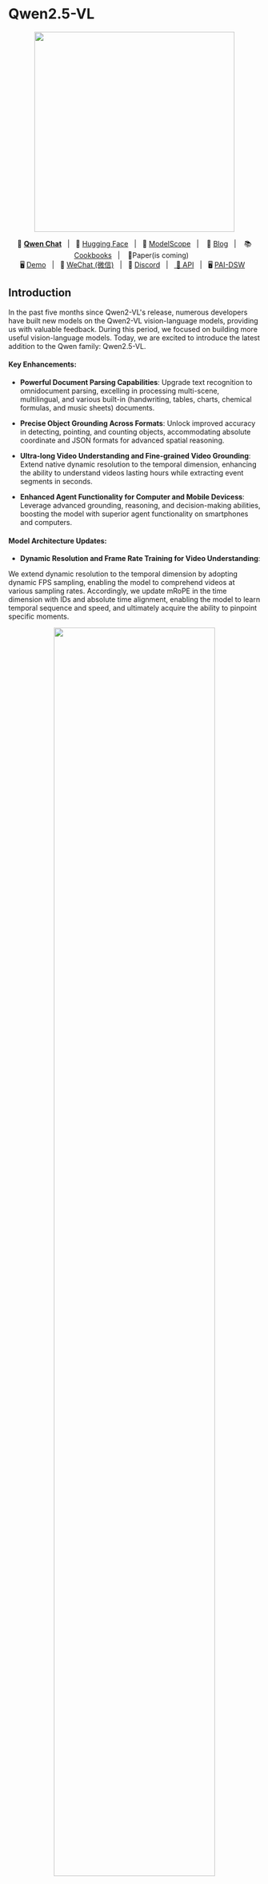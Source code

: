 # Qwen2.5-VL


<p align="center">
    <img src="https://qianwen-res.oss-cn-beijing.aliyuncs.com/Qwen2.5-VL/qwen2.5vl_logo.png" width="400"/>
<p>

<p align="center">
        💜 <a href="https://chat.qwenlm.ai/"><b>Qwen Chat</b></a>&nbsp&nbsp | &nbsp&nbsp🤗 <a href="https://huggingface.co/collections/Qwen/qwen25-vl-6795ffac22b334a837c0f9a5">Hugging Face</a>&nbsp&nbsp | &nbsp&nbsp🤖 <a href="https://modelscope.cn/organization/qwen">ModelScope</a>&nbsp&nbsp | &nbsp&nbsp 📑 <a href="https://qwenlm.github.io/blog/qwen2.5-vl/">Blog</a> &nbsp&nbsp| &nbsp&nbsp 📚 <a href="https://github.com/QwenLM/Qwen2.5-VL/tree/main/cookbooks">Cookbooks</a> &nbsp&nbsp| &nbsp&nbsp 📑Paper(is
          coming)</a> &nbsp&nbsp  </a>
<br>
🖥️ <a href="https://huggingface.co/spaces/Qwen/Qwen2.5-VL">Demo</a>&nbsp&nbsp | &nbsp&nbsp💬 <a href="https://github.com/QwenLM/Qwen/blob/main/assets/wechat.png">WeChat (微信)</a>&nbsp&nbsp | &nbsp&nbsp🫨 <a href="https://discord.gg/CV4E9rpNSD">Discord</a>&nbsp&nbsp | &nbsp&nbsp<a href="https://help.aliyun.com/zh/model-studio/developer-reference/qwen-vl-api"> 📑 API</a>&nbsp&nbsp | &nbsp&nbsp🖥️ <a href="https://gallery.pai-ml.com/#/preview/deepLearning/cv/qwen2.5-vl">PAI-DSW</a>&nbsp&nbsp
</p>




## Introduction
In the past five months since Qwen2-VL's release, numerous developers have built new models on the Qwen2-VL vision-language models, providing us with valuable feedback. During this period, we focused on building more useful vision-language models. Today, we are excited to introduce the latest addition to the Qwen family: Qwen2.5-VL.


#### Key Enhancements:

* **Powerful Document Parsing Capabilities**: Upgrade text recognition to omnidocument parsing, excelling in processing multi-scene, multilingual, and various built-in (handwriting, tables, charts, chemical formulas, and music sheets) documents.

* **Precise Object Grounding Across Formats**: Unlock improved accuracy in detecting, pointing, and counting objects, accommodating absolute coordinate and JSON formats for advanced spatial reasoning.

* **Ultra-long Video Understanding and Fine-grained Video Grounding**: Extend native dynamic resolution to the temporal dimension, enhancing the ability to understand videos lasting hours while extracting event segments in seconds.

* **Enhanced Agent Functionality for Computer and Mobile Devicess**: Leverage advanced grounding, reasoning, and decision-making abilities, boosting the model with superior agent functionality on smartphones and computers.


#### Model Architecture Updates:

* **Dynamic Resolution and Frame Rate Training for Video Understanding**:

We extend dynamic resolution to the temporal dimension by adopting dynamic FPS sampling, enabling the model to comprehend videos at various sampling rates. Accordingly, we update mRoPE in the time dimension with IDs and absolute time alignment, enabling the model to learn temporal sequence and speed, and ultimately acquire the ability to pinpoint specific moments.

<p align="center">
    <img src="https://qianwen-res.oss-cn-beijing.aliyuncs.com/Qwen2.5-VL/qwen2.5vl_arc.jpeg" width="80%"/>
<p>


* **Streamlined and Efficient Vision Encoder**

We enhance both training and inference speeds by strategically implementing window attention into the ViT. The ViT architecture is further optimized with SwiGLU and RMSNorm, aligning it with the structure of the Qwen2.5 LLM.


## News
* 2025.01.28: We have released the [Qwen2.5-VL series](https://huggingface.co/Qwen). For more details, please check our [blog](https://qwenlm.github.io/blog/qwen2.5-vl/)!
* 2024.12.25: We have released the [QvQ-72B-Preview](https://huggingface.co/Qwen/QVQ-72B-Preview). QvQ-72B-Preview is an experimental research model, focusing on enhancing visual reasoning capabilities. For more details, please check our [blog](https://qwenlm.github.io/blog/qvq-72b-preview/)!
* 2024.09.19: The instruction-tuned [Qwen2-VL-72B model](https://huggingface.co/Qwen/Qwen2-VL-72B-Instruct) and its quantized version [[AWQ](https://huggingface.co/Qwen/Qwen2-VL-72B-Instruct-AWQ), [GPTQ-Int4](https://huggingface.co/Qwen/Qwen2-VL-72B-Instruct-GPTQ-Int4), [GPTQ-Int8](https://huggingface.co/Qwen/Qwen2-VL-72B-Instruct-GPTQ-Int8)] are now available. We have also released the [Qwen2-VL paper](https://arxiv.org/pdf/2409.12191) simultaneously.
* 2024.08.30: We have released the [Qwen2-VL series]("https://huggingface.co/collections/Qwen/qwen2-vl-66cee7455501d7126940800d). The 2B and 7B models are now available, and the 72B model for opensource is coming soon. For more details, please check our [blog](https://qwenlm.github.io/blog/qwen2-vl/)!


## Performance



| Dataset            | Qwen2.5-VL-3B<br><sup>([🤗](https://huggingface.co/Qwen/Qwen2.5-VL-3B-Instruct)[🤖](https://modelscope.cn/models/qwen/Qwen2.5-VL-3B-Instruct))     | Qwen2.5-VL-7B<br><sup>([🤗](https://huggingface.co/Qwen/Qwen2.5-VL-7B-Instruct)[🤖](https://modelscope.cn/models/qwen/Qwen2.5-VL-7B-Instruct))    | Qwen2.5-VL-72B<br><sup>([🤗](https://huggingface.co/Qwen/Qwen2.5-VL-72B-Instruct)[🤖](https://modelscope.cn/models/qwen/Qwen2.5-VL-72B-Instruct)) | Gemini-2 Flash | GPT-4o | Claude3.5 Sonnet | Qwen2-VL 72B | 
|--------------------|--------|--------|----------------|----------------|--------|------------------|--------------|
| MMMU               | 53.1  | 58.6 |**70.2**           | **70.7**           | 70.3   | 70.4             | 64.5         | 
| MMMU Pro           | 31.6  | 38.3 |**51.1**           | **57**             | 54.5   | 54.7             | 46.2         | 
| DocVQA             | 93.9 | 95.7 |**96.4**           | 92.1           | 91.1   | 95.2             | **96.5**         | 
| InfoVQA            | 77.1 | 82.6 | **87.3**          | 77.8           | 80.7   | 74.3             | 84.5         | 
| CC-OCR             | 74.5 |  77.8 | **79.8**          | 73.0           | 66.6   | 62.7             | 68.7         | 
| OCRBenchV2         | 54.3/52.1 | 56.3/57.2 | **61.5/63.7**      | -              | 46.5/32.3 | 45.2/39.6       | 47.8/46.1    | 
| MegaBench          | 28.9 |36.8 | **51.3**          | **55.2**           | 54.2   | 52.1             | 46.8         | 
| MMStar             | 55.8|63.9|**70.8**           | 69.4           | 64.7   | 65.1             | 68.3         | 
| MMBench1.1         |  81.5  | 84.3 |**88.0**           | 83.0           | 82.1   | 83.4             | 86.6         | 
| MathVista          | 62.3  | 68.2  | **74.8**           | 73.1           | 63.8   | 65.4             | 70.5         | 
| MathVision         | 21.2  | 25.1 |**38.1**           | **41.3**           | 30.4   | 38.3             | 25.9         | 
| VideoMME           | 67.6/61.5 | 71.6/ 65.1 |**73.3/79.1**      | -/-            | 71.9/77.2 | 60/62.9         | 71.2/77.8    | 
| MMBench-Video      | 1.63           | 1.79    |**2.02**           | -              | 1.68   | 1.38             | 1.7          | 
| LVBench            | 43.3        | 45.3 |**47.3**           | -              | 30.8   | -                | -            | 
| CharadesSTA        | 38.8        | 43.6        |**50.9**           | -              | 35.7   | -                | -            | 
| AITZ               | 76.9|81.9 |**83.2**           | -              | 35.3   | -                | -            | 
| Android Control    | 63.7/90.8 | 60.1/91.4 |**67.36/93.7**     | -              | -      | -                | 66.4/84.4    | 
| ScreenSpot         | 55.5|84.7|**87.1**           | 84.0           | 18.1   | 83.0             | -            | 
| ScreenSpot Pro     | 23.9|29.0 |**43.6**           | -              | -      | 17.1             | -            | 
| AndroidWorld       | -  | -  |**35**             | -              | 34.5(SoM) | 27.9            | -            | 
| OSWorld            | -  | -  |**8.83**           | -              | 5.03   | **14.9**             | -            | 





## Quickstart

Below, we provide simple examples to show how to use Qwen2.5-VL with 🤖 ModelScope and 🤗 Transformers.

The code of Qwen2.5-VL has been in the latest Hugging face transformers and we advise you to build from source with command:
```
pip install git+https://github.com/huggingface/transformers accelerate
```
or you might encounter the following error:
```
KeyError: 'qwen2_5_vl'
```


We offer a toolkit to help you handle various types of visual input more conveniently, as if you were using an API. This includes base64, URLs, and interleaved images and videos. You can install it using the following command:

```bash
# It's highly recommanded to use `[decord]` feature for faster video loading.
pip install qwen-vl-utils[decord]
```

If you are not using Linux, you might not be able to install `decord` from PyPI. In that case, you can use `pip install qwen-vl-utils` which will fall back to using torchvision for video processing. However, you can still [install decord from source](https://github.com/dmlc/decord?tab=readme-ov-file#install-from-source) to get decord used when loading video.

We are preparing [cookbooks](https://github.com/QwenLM/Qwen2.5-VL/tree/main/cookbooks) for many capabilities, including recognition, localization, document parsing, video understanding, key information extraction, and more. Welcome to learn more!

## Cookbooks

| Cookbook | Description | Open |
| -------- | ----------- | ---- |
| [Universal Recognition](https://github.com/QwenLM/Qwen2.5-VL/blob/main/cookbooks/universal_recognition.ipynb) | Not only identify animals, plants, people, and scenic spots but also recognize various objects such as cars and merchandise. | [![Colab](https://colab.research.google.com/assets/colab-badge.svg)](https://github.com/QwenLM/Qwen2.5-VL/blob/main/cookbooks/universal_recognition.ipynb) |
| [Powerful Document Parsing Capabilities](https://github.com/QwenLM/Qwen2.5-VL/blob/main/cookbooks/document_parsing.ipynb) | The parsing of documents has reached a higher level, including not only text but also layout position information and our Qwen HTML format. | [![Colab](https://colab.research.google.com/assets/colab-badge.svg)](https://github.com/QwenLM/Qwen2.5-VL/blob/main/cookbooks/document_parsing.ipynb) |
| [Precise Object Grounding Across Formats](https://github.com/QwenLM/Qwen2.5-VL/blob/main/cookbooks/spatial_understanding.ipynb) | Using absolute position coordinates, it supports both boxes and points, allowing for diverse combinations of positioning and labeling tasks. | [![Colab](https://colab.research.google.com/assets/colab-badge.svg)](https://github.com/QwenLM/Qwen2.5-VL/blob/main/cookbooks/spatial_understanding.ipynb) |
| [General OCR and Key Information Extraction](https://github.com/QwenLM/Qwen2.5-VL/blob/main/cookbooks/ocr.ipynb) | Stronger text recognition capabilities in natural scenes and multiple languages, supporting diverse key information extraction needs. | [![Colab](https://colab.research.google.com/assets/colab-badge.svg)](https://github.com/QwenLM/Qwen2.5-VL/blob/main/cookbooks/ocr.ipynb) |
| [Video Understanding](https://github.com/QwenLM/Qwen2.5-VL/blob/main/cookbooks/video_understanding.ipynb) | Better video OCR, long video understanding, and video grounding. | [![Colab](https://colab.research.google.com/assets/colab-badge.svg)](https://github.com/QwenLM/Qwen2.5-VL/blob/main/cookbooks/video_understanding.ipynb) |
| [Mobile Agent](https://github.com/QwenLM/Qwen2.5-VL/blob/main/cookbooks/mobile_agent.ipynb) | Locate and think for mobile phone control. | [![Colab](https://colab.research.google.com/assets/colab-badge.svg)](https://github.com/QwenLM/Qwen2.5-VL/blob/main/cookbooks/mobile_agent.ipynb) |
| [Computer-Use Agent](https://github.com/QwenLM/Qwen2.5-VL/blob/main/cookbooks/computer_use.ipynb) | Locate and think for controlling computers and Web. | [![Colab](https://colab.research.google.com/assets/colab-badge.svg)](https://github.com/QwenLM/Qwen2.5-VL/blob/main/cookbooks/computer_use.ipynb) |


### Using 🤗  Transformers to Chat

Here we show a code snippet to show you how to use the chat model with `transformers` and `qwen_vl_utils`:

```python
from transformers import Qwen2_5_VLForConditionalGeneration, AutoProcessor
from qwen_vl_utils import process_vision_info

# default: Load the model on the available device(s)
model = Qwen2_5_VLForConditionalGeneration.from_pretrained(
    "Qwen/Qwen2.5-VL-7B-Instruct", torch_dtype="auto", device_map="auto"
)

# We recommend enabling flash_attention_2 for better acceleration and memory saving, especially in multi-image and video scenarios.
# model = Qwen2_5_VLForConditionalGeneration.from_pretrained(
#     "Qwen/Qwen2.5-VL-7B-Instruct",
#     torch_dtype=torch.bfloat16,
#     attn_implementation="flash_attention_2",
#     device_map="auto",
# )

# default processer
processor = AutoProcessor.from_pretrained("Qwen/Qwen2.5-VL-7B-Instruct")

# The default range for the number of visual tokens per image in the model is 4-16384.
# You can set min_pixels and max_pixels according to your needs, such as a token range of 256-1280, to balance performance and cost.
# min_pixels = 256*28*28
# max_pixels = 1280*28*28
# processor = AutoProcessor.from_pretrained("Qwen/Qwen2.5-VL-7B-Instruct", min_pixels=min_pixels, max_pixels=max_pixels)

messages = [
    {
        "role": "user",
        "content": [
            {
                "type": "image",
                "image": "https://qianwen-res.oss-cn-beijing.aliyuncs.com/Qwen-VL/assets/demo.jpeg",
            },
            {"type": "text", "text": "Describe this image."},
        ],
    }
]

# Preparation for inference
text = processor.apply_chat_template(
    messages, tokenize=False, add_generation_prompt=True
)
image_inputs, video_inputs = process_vision_info(messages)
inputs = processor(
    text=[text],
    images=image_inputs,
    videos=video_inputs,
    padding=True,
    return_tensors="pt",
)
inputs = inputs.to(model.device)

# Inference: Generation of the output
generated_ids = model.generate(**inputs, max_new_tokens=128)
generated_ids_trimmed = [
    out_ids[len(in_ids) :] for in_ids, out_ids in zip(inputs.input_ids, generated_ids)
]
output_text = processor.batch_decode(
    generated_ids_trimmed, skip_special_tokens=True, clean_up_tokenization_spaces=False
)
print(output_text)
```
<details>
<summary>Multi image inference</summary>

```python
# Messages containing multiple images and a text query
messages = [
    {
        "role": "user",
        "content": [
            {"type": "image", "image": "file:///path/to/image1.jpg"},
            {"type": "image", "image": "file:///path/to/image2.jpg"},
            {"type": "text", "text": "Identify the similarities between these images."},
        ],
    }
]

# Preparation for inference
text = processor.apply_chat_template(
    messages, tokenize=False, add_generation_prompt=True
)
image_inputs, video_inputs = process_vision_info(messages)
inputs = processor(
    text=[text],
    images=image_inputs,
    videos=video_inputs,
    padding=True,
    return_tensors="pt",
)
inputs = inputs.to("cuda")

# Inference
generated_ids = model.generate(**inputs, max_new_tokens=128)
generated_ids_trimmed = [
    out_ids[len(in_ids) :] for in_ids, out_ids in zip(inputs.input_ids, generated_ids)
]
output_text = processor.batch_decode(
    generated_ids_trimmed, skip_special_tokens=True, clean_up_tokenization_spaces=False
)
print(output_text)
```
</details>

<details>
<summary>Video inference</summary>

```python
# Messages containing a images list as a video and a text query
messages = [
    {
        "role": "user",
        "content": [
            {
                "type": "video",
                "video": [
                    "file:///path/to/frame1.jpg",
                    "file:///path/to/frame2.jpg",
                    "file:///path/to/frame3.jpg",
                    "file:///path/to/frame4.jpg",
                ],
            },
            {"type": "text", "text": "Describe this video."},
        ],
    }
]

# Messages containing a local video path and a text query
messages = [
    {
        "role": "user",
        "content": [
            {
                "type": "video",
                "video": "file:///path/to/video1.mp4",
                "max_pixels": 360 * 420,
                "fps": 1.0,
            },
            {"type": "text", "text": "Describe this video."},
        ],
    }
]

# Messages containing a video url and a text query
messages = [
    {
        "role": "user",
        "content": [
            {
                "type": "video",
                "video": "https://qianwen-res.oss-cn-beijing.aliyuncs.com/Qwen2-VL/space_woaudio.mp4",
            },
            {"type": "text", "text": "Describe this video."},
        ],
    }
]

# Preparation for inference
text = processor.apply_chat_template(
    messages, tokenize=False, add_generation_prompt=True
)
image_inputs, video_inputs, video_kwargs = process_vision_info(messages, return_video_kwargs=True)
inputs = processor(
    text=[text],
    images=image_inputs,
    videos=video_inputs,
    fps=fps,
    padding=True,
    return_tensors="pt",
    **video_kwargs,
)
inputs = inputs.to("cuda")

# Inference
generated_ids = model.generate(**inputs, max_new_tokens=128)
generated_ids_trimmed = [
    out_ids[len(in_ids) :] for in_ids, out_ids in zip(inputs.input_ids, generated_ids)
]
output_text = processor.batch_decode(
    generated_ids_trimmed, skip_special_tokens=True, clean_up_tokenization_spaces=False
)
print(output_text)
```

Video URL compatibility largely depends on the third-party library version. The details are in the table below. change the backend by `FORCE_QWENVL_VIDEO_READER=torchvision` or `FORCE_QWENVL_VIDEO_READER=decord` if you prefer not to use the default one.

| Backend     | HTTP | HTTPS |
|-------------|------|-------|
| torchvision >= 0.19.0 | ✅  | ✅   |
| torchvision < 0.19.0  | ❌  | ❌   |
| decord      | ✅  | ❌   |
</details>

<details>
<summary>Batch inference</summary>

```python
# Sample messages for batch inference
messages1 = [
    {
        "role": "user",
        "content": [
            {"type": "image", "image": "file:///path/to/image1.jpg"},
            {"type": "image", "image": "file:///path/to/image2.jpg"},
            {"type": "text", "text": "What are the common elements in these pictures?"},
        ],
    }
]
messages2 = [
    {"role": "system", "content": "You are a helpful assistant."},
    {"role": "user", "content": "Who are you?"},
]
# Combine messages for batch processing
messages = [messages1, messages2]

# Preparation for batch inference
texts = [
    processor.apply_chat_template(msg, tokenize=False, add_generation_prompt=True)
    for msg in messages
]
image_inputs, video_inputs = process_vision_info(messages)
inputs = processor(
    text=texts,
    images=image_inputs,
    videos=video_inputs,
    padding=True,
    return_tensors="pt",
)
inputs = inputs.to("cuda")

# Batch Inference
generated_ids = model.generate(**inputs, max_new_tokens=128)
generated_ids_trimmed = [
    out_ids[len(in_ids) :] for in_ids, out_ids in zip(inputs.input_ids, generated_ids)
]
output_texts = processor.batch_decode(
    generated_ids_trimmed, skip_special_tokens=True, clean_up_tokenization_spaces=False
)
print(output_texts)
```
</details>

### 🤖 ModelScope
We strongly advise users especially those in mainland China to use ModelScope. `snapshot_download` can help you solve issues concerning downloading checkpoints.

### More Usage Tips

For input images, we support local files, base64, and URLs. For videos, we currently only support local files.

```python
# You can directly insert a local file path, a URL, or a base64-encoded image into the position where you want in the text.
## Local file path
messages = [
    {
        "role": "user",
        "content": [
            {"type": "image", "image": "file:///path/to/your/image.jpg"},
            {"type": "text", "text": "Describe this image."},
        ],
    }
]
## Image URL
messages = [
    {
        "role": "user",
        "content": [
            {"type": "image", "image": "http://path/to/your/image.jpg"},
            {"type": "text", "text": "Describe this image."},
        ],
    }
]
## Base64 encoded image
messages = [
    {
        "role": "user",
        "content": [
            {"type": "image", "image": "data:image;base64,/9j/..."},
            {"type": "text", "text": "Describe this image."},
        ],
    }
]
```
#### Image Resolution for performance boost

The model supports a wide range of resolution inputs. By default, it uses the native resolution for input, but higher resolutions can enhance performance at the cost of more computation. Users can set the minimum and maximum number of pixels to achieve an optimal configuration for their needs, such as a token count range of 256-1280, to balance speed and memory usage.

```python
min_pixels = 256 * 28 * 28
max_pixels = 1280 * 28 * 28
processor = AutoProcessor.from_pretrained(
    "Qwen/Qwen2.5-VL-7B-Instruct", min_pixels=min_pixels, max_pixels=max_pixels
)
```

Besides, We provide two methods for fine-grained control over the image size input to the model:

1. Specify exact dimensions: Directly set `resized_height` and `resized_width`. These values will be rounded to the nearest multiple of 28.

2. Define min_pixels and max_pixels: Images will be resized to maintain their aspect ratio within the range of min_pixels and max_pixels.

```python
# resized_height and resized_width
messages = [
    {
        "role": "user",
        "content": [
            {
                "type": "image",
                "image": "file:///path/to/your/image.jpg",
                "resized_height": 280,
                "resized_width": 420,
            },
            {"type": "text", "text": "Describe this image."},
        ],
    }
]
# min_pixels and max_pixels
messages = [
    {
        "role": "user",
        "content": [
            {
                "type": "image",
                "image": "file:///path/to/your/image.jpg",
                "min_pixels": 50176,
                "max_pixels": 50176,
            },
            {"type": "text", "text": "Describe this image."},
        ],
    }
]
```

#### Add ids for Multiple Image Inputs
By default, images and video content are directly included in the conversation. When handling multiple images, it's helpful to add labels to the images and videos for better reference. Users can control this behavior with the following settings:
<details>
<summary>Add vision ids</summary>

```python
conversation = [
    {
        "role": "user",
        "content": [{"type": "image"}, {"type": "text", "text": "Hello, how are you?"}],
    },
    {
        "role": "assistant",
        "content": "I'm doing well, thank you for asking. How can I assist you today?",
    },
    {
        "role": "user",
        "content": [
            {"type": "text", "text": "Can you describe these images and video?"},
            {"type": "image"},
            {"type": "image"},
            {"type": "video"},
            {"type": "text", "text": "These are from my vacation."},
        ],
    },
    {
        "role": "assistant",
        "content": "I'd be happy to describe the images and video for you. Could you please provide more context about your vacation?",
    },
    {
        "role": "user",
        "content": "It was a trip to the mountains. Can you see the details in the images and video?",
    },
]

# default:
prompt_without_id = processor.apply_chat_template(
    conversation, add_generation_prompt=True
)
# Excepted output: '<|im_start|>system\nYou are a helpful assistant.<|im_end|>\n<|im_start|>user\n<|vision_start|><|image_pad|><|vision_end|>Hello, how are you?<|im_end|>\n<|im_start|>assistant\nI'm doing well, thank you for asking. How can I assist you today?<|im_end|>\n<|im_start|>user\nCan you describe these images and video?<|vision_start|><|image_pad|><|vision_end|><|vision_start|><|image_pad|><|vision_end|><|vision_start|><|video_pad|><|vision_end|>These are from my vacation.<|im_end|>\n<|im_start|>assistant\nI'd be happy to describe the images and video for you. Could you please provide more context about your vacation?<|im_end|>\n<|im_start|>user\nIt was a trip to the mountains. Can you see the details in the images and video?<|im_end|>\n<|im_start|>assistant\n'


# add ids
prompt_with_id = processor.apply_chat_template(
    conversation, add_generation_prompt=True, add_vision_id=True
)
# Excepted output: '<|im_start|>system\nYou are a helpful assistant.<|im_end|>\n<|im_start|>user\nPicture 1: <|vision_start|><|image_pad|><|vision_end|>Hello, how are you?<|im_end|>\n<|im_start|>assistant\nI'm doing well, thank you for asking. How can I assist you today?<|im_end|>\n<|im_start|>user\nCan you describe these images and video?Picture 2: <|vision_start|><|image_pad|><|vision_end|>Picture 3: <|vision_start|><|image_pad|><|vision_end|>Video 1: <|vision_start|><|video_pad|><|vision_end|>These are from my vacation.<|im_end|>\n<|im_start|>assistant\nI'd be happy to describe the images and video for you. Could you please provide more context about your vacation?<|im_end|>\n<|im_start|>user\nIt was a trip to the mountains. Can you see the details in the images and video?<|im_end|>\n<|im_start|>assistant\n'
```
</details>

#### Flash-Attention 2 to speed up generation

First, make sure to install the latest version of Flash Attention 2:

```bash
pip install -U flash-attn --no-build-isolation
```

Also, you should have a hardware that is compatible with Flash-Attention 2. Read more about it in the official documentation of the [flash attention repository](https://github.com/Dao-AILab/flash-attention). FlashAttention-2 can only be used when a model is loaded in `torch.float16` or `torch.bfloat16`.

To load and run a model using Flash Attention-2, simply add `attn_implementation="flash_attention_2"` when loading the model as follows:

```python
from transformers import Qwen2_5_VLForConditionalGeneration

model = Qwen2_5_VLForConditionalGeneration.from_pretrained(
    "Qwen/Qwen2.5-VL-7B-Instruct", 
    torch_dtype=torch.bfloat16, 
    attn_implementation="flash_attention_2",
)
```

### Processing Long Texts

The current `config.json` is set for context length up to 32,768 tokens.
To handle extensive inputs exceeding 32,768 tokens, we utilize [YaRN](https://arxiv.org/abs/2309.00071), a technique for enhancing model length extrapolation, ensuring optimal performance on lengthy texts.

For supported frameworks, you could add the following to `config.json` to enable YaRN:

```
{
	...,
    "type": "yarn",
    "mrope_section": [
        16,
        24,
        24
    ],
    "factor": 4,
    "original_max_position_embeddings": 32768
}
```

However, it should be noted that this method has a significant impact on the performance of temporal and spatial localization tasks, and is therefore not recommended for use.

At the same time, for long video inputs, since MRoPE itself is more economical with ids, the max_position_embeddings can be directly modified to a larger value, such as 64k.


### Try Qwen2.5-VL-72B with API!

To explore Qwen2.5-VL-72B, a more fascinating multimodal model, we encourage you to test our cutting-edge API service. Let's start the exciting journey right now!

#### Installation
```bash
pip install dashscope
```

#### Examples
```python
import dashscope


dashscope.api_key = "your_api_key"

messages = [{
    'role': 'user',
    'content': [
        {
            'image': "https://dashscope.oss-cn-beijing.aliyuncs.com/images/dog_and_girl.jpeg"
        },
        {
            'text': 'What are in the image?'
        },
    ]
}]

response = dashscope.MultiModalConversation.call(model='qwen2.5-vl-72b-instruct', messages=messages)
print(response)
```

For more usage, please refer to the tutorial at [aliyun](https://help.aliyun.com/zh/model-studio/developer-reference/qwen-vl-api).




## Demo
### Web UI Example

In this section, we provide instructions for users to build a web-based user interface (UI) demo. This UI demo allows users to interact with a predefined model or application through a web browser. Follow the steps below to get started.

#### Installation

Before you begin, ensure that you have the required dependencies installed on your system. You can install them by running the following command:

```bash
pip install -r requirements_web_demo.txt
```

#### Running the Demo with FlashAttention-2

Once the required packages are installed, you can launch the web demo using the following command. This command will start a web server and provide you with a link to access the UI in your web browser.

**Recommended**: For enhanced performance and efficiency, especially in multi-image and video processing scenarios, we strongly recommend using [FlashAttention-2](https://github.com/Dao-AILab/flash-attention). FlashAttention-2 provides significant improvements in memory usage and speed, making it ideal for handling large-scale models and data processing.

To enable FlashAttention-2, use the following command:

```bash
python web_demo_mm.py --flash-attn2
```

This will load the model with FlashAttention-2 enabled.

**Default Usage**: If you prefer to run the demo without FlashAttention-2 or if you do not specify the `--flash-attn2` option, the demo will load the model using the standard attention implementation:

```bash
python web_demo_mm.py
```

After running the command, you’ll see a link generated in the terminal similar to this:

```
Running on local: http://127.0.0.1:7860/
```

Copy this link and paste it into your browser to access the web UI, where you can interact with the model by inputting text, uploading images, or using any other provided functionalities.

##### Running the Streaming Video Chat Demo
An experimental streaming video chat demo is also available in the ``web_demo_streaming`` directory.

To run the streaming video chat demo, use the following command:

```bash
cd web_demo_streaming/
python app.py --flash-attn2
```

If you prefer to run the demo without FlashAttention-2, use the following command:
```bash
cd web_demo_streaming/
python app.py
```

This demo supports webcam/screen capture as its video input source. To support screen capture video input, we use code snippet from the following hugginface space: [gstaff/gradio-screen-recorder](https://huggingface.co/spaces/gstaff/gradio-screen-recorder/tree/main).


## Deployment

We recommend using vLLM for fast Qwen2.5-VL deployment and inference. You need to install `vllm>=0.7.2` to enable Qwen2.5-VL support. You can also use our [official docker image](#-docker).

You can also check [vLLM official documentation](https://docs.vllm.ai/en/latest/serving/multimodal_inputs.html) for more details about online serving and offline inference.

### Installation
```bash
pip install git+https://github.com/huggingface/transformers@f3f6c86582611976e72be054675e2bf0abb5f775
pip install accelerate
pip install qwen-vl-utils
pip install 'vllm>=0.7.2'

```
### Start an OpenAI API Service

Run the command below to start an OpenAI-compatible API service:

```bash
vllm serve Qwen/Qwen2.5-VL-7B-Instruct --port 8000 --host 0.0.0.0 --dtype bfloat16 --limit-mm-per-prompt image=5,video=5
```

Then you can use the chat API as below (via curl or Python API):

```bash
curl http://localhost:8000/v1/chat/completions \
    -H "Content-Type: application/json" \
    -d '{
    "model": "Qwen2.5-VL-7B-Instruct",
    "messages": [
    {"role": "system", "content": "You are a helpful assistant."},
    {"role": "user", "content": [
        {"type": "image_url", "image_url": {"url": "https://modelscope.oss-cn-beijing.aliyuncs.com/resource/qwen.png"}},
        {"type": "text", "text": "What is the text in the illustrate?"}
    ]}
    ]
    }'
```

```python
from openai import OpenAI

# Set OpenAI's API key and API base to use vLLM's API server.
openai_api_key = "EMPTY"
openai_api_base = "http://localhost:8000/v1"

client = OpenAI(
    api_key=openai_api_key,
    base_url=openai_api_base,
)

chat_response = client.chat.completions.create(
    model="Qwen2.5-VL-7B-Instruct",
    messages=[
        {"role": "system", "content": "You are a helpful assistant."},
        {
            "role": "user",
            "content": [
                {
                    "type": "image_url",
                    "image_url": {
                        "url": "https://modelscope.oss-cn-beijing.aliyuncs.com/resource/qwen.png"
                    },
                },
                {"type": "text", "text": "What is the text in the illustrate?"},
            ],
        },
    ],
)
print("Chat response:", chat_response)
```

You can also upload base64-encoded local images (see [OpenAI API protocol document](https://platform.openai.com/docs/guides/vision/uploading-base-64-encoded-images) for more details):
```python
import base64
from openai import OpenAI
# Set OpenAI's API key and API base to use vLLM's API server.
openai_api_key = "EMPTY"
openai_api_base = "http://localhost:8000/v1"
client = OpenAI(
    api_key=openai_api_key,
    base_url=openai_api_base,
)
image_path = "/path/to/local/image.png"
with open(image_path, "rb") as f:
    encoded_image = base64.b64encode(f.read())
encoded_image_text = encoded_image.decode("utf-8")
base64_qwen = f"data:image;base64,{encoded_image_text}"
chat_response = client.chat.completions.create(
    model="Qwen2.5-VL-7B-Instruct",
    messages=[
        {"role": "system", "content": "You are a helpful assistant."},
        {
            "role": "user",
            "content": [
                {
                    "type": "image_url",
                    "image_url": {
                        "url": base64_qwen
                    },
                },
                {"type": "text", "text": "What is the text in the illustrate?"},
            ],
        },
    ],
)
print("Chat response:", chat_response)
```

### Inference Locally

You can also use vLLM to inference Qwen2.5-VL locally:

```python
from transformers import AutoProcessor
from vllm import LLM, SamplingParams
from qwen_vl_utils import process_vision_info

MODEL_PATH = "Qwen/Qwen2.5-VL-7B-Instruct"

llm = LLM(
    model=MODEL_PATH,
    limit_mm_per_prompt={"image": 10, "video": 10},
)

sampling_params = SamplingParams(
    temperature=0.1,
    top_p=0.001,
    repetition_penalty=1.05,
    max_tokens=256,
    stop_token_ids=[],
)

messages = [
    {"role": "system", "content": "You are a helpful assistant."},
    {
        "role": "user",
        "content": [
            {
                "type": "image",
                "image": "https://modelscope.oss-cn-beijing.aliyuncs.com/resource/qwen.png",
                "min_pixels": 224 * 224,
                "max_pixels": 1280 * 28 * 28,
            },
            {"type": "text", "text": "What is the text in the illustrate?"},
        ],
    },
]
# For video input, you can pass following values instead:
# "type": "video",
# "video": "<video URL>",

processor = AutoProcessor.from_pretrained(MODEL_PATH)
prompt = processor.apply_chat_template(
    messages,
    tokenize=False,
    add_generation_prompt=True,
)
image_inputs, video_inputs, video_kwargs = process_vision_info(messages, return_video_kwargs=True)

mm_data = {}
if image_inputs is not None:
    mm_data["image"] = image_inputs
if video_inputs is not None:
    mm_data["video"] = video_inputs

llm_inputs = {
    "prompt": prompt,
    "multi_modal_data": mm_data,

    # FPS will be returned in video_kwargs
    "mm_processor_kwargs": video_kwargs,
}

outputs = llm.generate([llm_inputs], sampling_params=sampling_params)
generated_text = outputs[0].outputs[0].text

print(generated_text)
```


## 🐳 Docker

To simplify the deploy process, we provide docker images with pre-build environments: [qwenllm/qwenvl](https://hub.docker.com/r/qwenllm/qwenvl). You only need to install the driver and download model files to launch demos.

```bash
docker run --gpus all --ipc=host --network=host --rm --name qwen2.5 -it qwenllm/qwenvl:2.5-cu121 bash
```

## Citation

If you find our paper and code useful in your research, please consider giving a star :star: and citation :pencil: :)




```BibTeX

@misc{qwen2.5-VL,
    title = {Qwen2.5-VL},
    url = {https://qwenlm.github.io/blog/qwen2.5-vl/},
    author = {Qwen Team},
    month = {January},
    year = {2025}
}


@article{Qwen2VL,
  title={Qwen2-VL: Enhancing Vision-Language Model's Perception of the World at Any Resolution},
  author={Wang, Peng and Bai, Shuai and Tan, Sinan and Wang, Shijie and Fan, Zhihao and Bai, Jinze and Chen, Keqin and Liu, Xuejing and Wang, Jialin and Ge, Wenbin and Fan, Yang and Dang, Kai and Du, Mengfei and Ren, Xuancheng and Men, Rui and Liu, Dayiheng and Zhou, Chang and Zhou, Jingren and Lin, Junyang},
  journal={arXiv preprint arXiv:2409.12191},
  year={2024}
}

@article{Qwen-VL,
  title={Qwen-VL: A Versatile Vision-Language Model for Understanding, Localization, Text Reading, and Beyond},
  author={Bai, Jinze and Bai, Shuai and Yang, Shusheng and Wang, Shijie and Tan, Sinan and Wang, Peng and Lin, Junyang and Zhou, Chang and Zhou, Jingren},
  journal={arXiv preprint arXiv:2308.12966},
  year={2023}
}
```

<br>
